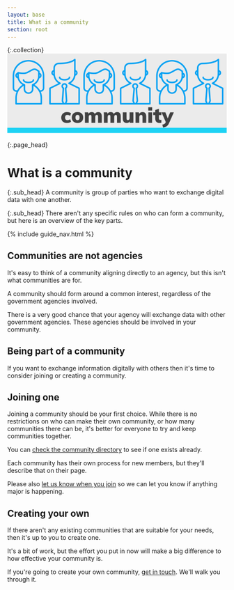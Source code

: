 ```yaml
---
layout: base
title: What is a community
section: root
---
```


{:.collection}
![Community](assets/img/community.svg)

{:.page_head}
# What is a community

{:.sub_head}
A community is group of parties who want to exchange digital data with one another.

{:.sub_head}
There aren't any specific rules on who can form a community, but here is an overview of the key parts.

{% include guide_nav.html %}

## Communities are not agencies

It's easy to think of a community aligning directly to an agency, but this isn't what communities are for.

A community should form around a common interest, regardless of the government agencies involved.

There is a very good chance that your agency will exchange data with other government agencies. These agencies should be involved in your community.

## Being part of a community

If you want to exchange information digitally with others then it's time to consider joining or creating a community.


## Joining one

Joining a community should be your first choice. While there is no restrictions on who can make their own community, or how many communities there can be, it's better for everyone to try and keep communities together.

You can [check the community directory](/community_directory.html) to see if one exists already.

Each community has their own process for new members, but they'll describe that on their page.

Please also [let us know when you join](mailto:alastair.parker@ato.gov.au?subject=I%27d%20like%20to%20join%20a%20community) so we can let you know if anything major is happening.

## Creating your own

If there aren't any existing communities that are suitable for your needs, then it's up to you to create one.

It's a bit of work, but the effort you put in now will make a big difference to how effective your community is.

If you're going to create your own community, [get in touch](mailto:alastair.parker@ato.gov.au?subject=I%27d%20like%20to%20make%20a%20new%20community). We'll walk you through it.
